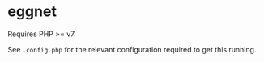 eggnet
===

Requires PHP >= v7.

See `.config.php` for the relevant configuration required to get this running.